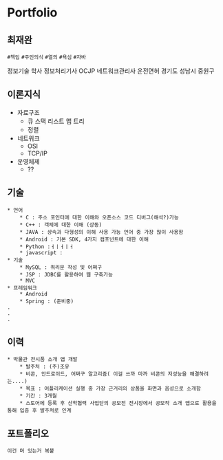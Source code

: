 # Portfolio
## 최재완
`#책임` `#주인의식` `#열의` `#욕심` `#자바`

정보기술 학사
정보처리기사 OCJP 네트워크관리사 운전면허
경기도 성남시 중원구
## 이론지식
* 자료구조
    * 큐 스택 리스트 맵 트리
    * 정렬
* 네트워크
    * OSI
    * TCP/IP
* 운영체제
    * ??
## 기술
    * 언어
        * C : 주소 포인터에 대한 이해와 오픈소스 코드 디버그(해석?)가능
        * C++ : 객체에 대한 이해 (상동)
        * JAVA : 상속과 다형성의 이해 사용 가능 언어 중 가장 많이 사용함
        * Android : 기본 SDK, 4가지 컴포넌트에 대한 이해 
        * Python :ㅓㅣㅓㅣㅓ
        * javascript : 
    * 기술
        * MySQL : 쿼리문 작성 및 어쩌구
        * JSP : JDBC를 활용하여 웹 구축가능
        * MVC
    * 프레임워크
        * Android
        * Spring : (준비중)
    .
    .
    .
## 이력
    * 박물관 전시품 소개 앱 개발
        * 발주처 : (주)조유 
        * 비콘, 안드로이드, 어쩌구 알고리즘( 이걸 쓰까 마까 비콘의 저성능을 해결하려는....)
        * 목표 : 어플리케이션 실행 중 가장 근거리의 상품을 화면과 음성으로 소개함
        * 기간 : 3개월
        * 스토어에 등록 후 산학협력 사업단의 공모전 전시장에서 공모작 소개 앱으로 활용을 통해 입증 후 발주처로 인계
## 포트폴리오
    이건 머 있는거 복붙
